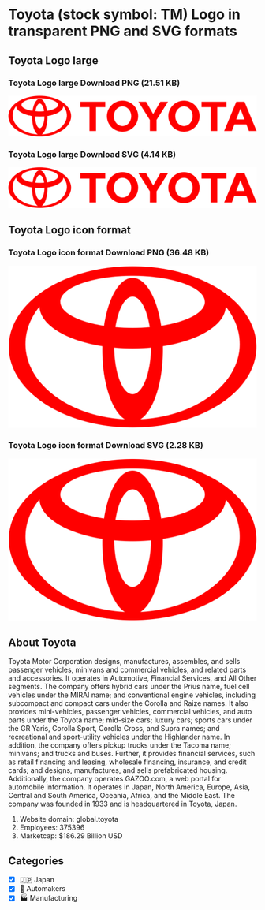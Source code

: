 # Toyota (stock symbol: TM) Logo in transparent PNG and SVG formats

## Toyota Logo large

### Toyota Logo large Download PNG (21.51 KB)

![Toyota Logo large Download PNG (21.51 KB)](/img/orig/TM_BIG-7adc1ea8.png)

### Toyota Logo large Download SVG (4.14 KB)

![Toyota Logo large Download SVG (4.14 KB)](/img/orig/TM_BIG-6cabc6ac.svg)

## Toyota Logo icon format

### Toyota Logo icon format Download PNG (36.48 KB)

![Toyota Logo icon format Download PNG (36.48 KB)](/img/orig/TM-9e767680.png)

### Toyota Logo icon format Download SVG (2.28 KB)

![Toyota Logo icon format Download SVG (2.28 KB)](/img/orig/TM-daa17df3.svg)

## About Toyota

Toyota Motor Corporation designs, manufactures, assembles, and sells passenger vehicles, minivans and commercial vehicles, and related parts and accessories. It operates in Automotive, Financial Services, and All Other segments. The company offers hybrid cars under the Prius name, fuel cell vehicles under the MIRAI name; and conventional engine vehicles, including subcompact and compact cars under the Corolla and Raize names. It also provides mini-vehicles, passenger vehicles, commercial vehicles, and auto parts under the Toyota name; mid-size cars; luxury cars; sports cars under the GR Yaris, Corolla Sport, Corolla Cross, and Supra names; and recreational and sport-utility vehicles under the Highlander name. In addition, the company offers pickup trucks under the Tacoma name; minivans; and trucks and buses. Further, it provides financial services, such as retail financing and leasing, wholesale financing, insurance, and credit cards; and designs, manufactures, and sells prefabricated housing. Additionally, the company operates GAZOO.com, a web portal for automobile information. It operates in Japan, North America, Europe, Asia, Central and South America, Oceania, Africa, and the Middle East. The company was founded in 1933 and is headquartered in Toyota, Japan.

1. Website domain: global.toyota
2. Employees: 375396
3. Marketcap: $186.29 Billion USD


## Categories
- [x] 🇯🇵 Japan
- [x] 🚗 Automakers
- [x] 🏭 Manufacturing
